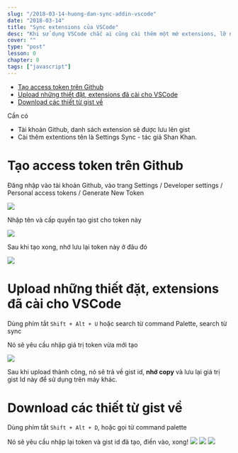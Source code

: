 ```yaml
---
slug: "/2018-03-14-huong-dan-sync-addin-vscode"
date: "2018-03-14"
title: "Sync extensions của VSCode"
desc: "Khi sử dụng VSCode chắc ai cũng cài thêm một mớ extensions, lỡ ngày nào cài lại máy, hay sử dùng máy công ty, máy ở nhà muốn VSCode sync mấy cái extentions hay sử dụng"
cover: ""
type: "post"
lesson: 0
chapter: 0
tags: ["javascript"]
---
```


<!-- TOC -->

- [Tạo access token trên Github](#tạo-access-token-trên-github)
- [Upload những thiết đặt, extensions đã cài cho VSCode](#upload-những-thiết-đặt-extensions-đã-cài-cho-vscode)
- [Download các thiết từ gist về](#download-các-thiết-từ-gist-về)

<!-- /TOC -->

Cần có

- Tài khoản Github, danh sách extension sẽ được lưu lên gist
- Cài thêm extentions tên là Settings Sync - tác giả Shan Khan.


# Tạo access token trên Github

Đăng nhập vào tài khoản Github, vào trang Settings / Developer settings / Personal access tokens / Generate New Token

![](https://shanalikhan.github.io/img/github1.PNG)

Nhập tên và cấp quyền tạo gist cho token này

![](https://shanalikhan.github.io/img/github2.PNG)

Sau khi tạo xong, nhớ lưu lại token này ở đâu đó

![](https://shanalikhan.github.io/img/github3.PNG)

# Upload những thiết đặt, extensions đã cài cho VSCode

Dùng phím tắt `Shift + Alt + U` hoặc search từ command Palette, search từ sync

Nó sẽ yêu cầu nhập giá trị token vừa mới tạo

![](https://shanalikhan.github.io/img/upload1.png)

Sau khi upload thành công, nó sẽ trả về gist id, **nhớ copy** và lưu lại giá trị gist Id này để sử dụng trên máy khác.

# Download các thiết từ gist về

Dùng phím tắt `Shift + Alt + D`, hoặc gọi từ command palette

Nó sẽ yêu cầu nhập lại token và gist id đã tạo, điền vào, xong!
![](https://shanalikhan.github.io/img/upload1.png)
![](https://shanalikhan.github.io/img/download2.png)
![](https://shanalikhan.github.io/img/download3.png)